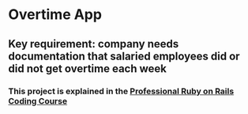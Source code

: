 # Overtime App

## Key requirement: company needs documentation that salaried employees did or did not get overtime each week

### This project is explained in the [Professional Ruby on Rails Coding Course](https://www.udemy.com/professional-ruby-on-rails-coding-course/)